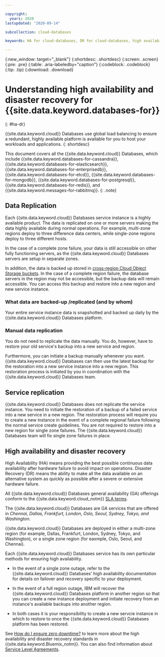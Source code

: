 ```yaml
---

copyright:
  years: 2020
lastupdated: "2020-09-14"

subcollection: cloud-databases

keywords: HA for cloud-databases, DR for cloud-databases, high availability for cloud-databases, disaster recovery for cloud-databases, failover for cloud-databases

---
```


{:new_window: target="_blank"}
{:shortdesc: .shortdesc}
{:screen: .screen}
{:pre: .pre}
{:table: .aria-labeledby="caption"}
{:codeblock: .codeblock}
{:tip: .tip}
{:download: .download}

# Understanding high availability and disaster recovery for {{site.data.keyword.databases-for}}
{: #ha-dr}

{{site.data.keyword.cloud}} Databases use global load balancing to ensure a redundant, highly available platform is available for you to host your workloads and applications.
{: shortdesc}

This document covers all the {{site.data.keyword.cloud}} Databases, which include {{site.data.keyword.databases-for-cassandra}}, {{site.data.keyword.databases-for-elasticsearch}}, {{site.data.keyword.databases-for-enterprisedb}}, {{site.data.keyword.databases-for-etcd}}, {{site.data.keyword.databases-for-mongodb}}, {{site.data.keyword.databases-for-postgresql}}, {{site.data.keyword.databases-for-redis}}, and {{site.data.keyword.messages-for-rabbitmq}}. 
{: .note}

## Data Replication 
  
Each {{site.data.keyword.cloud}} Databases service instance is a highly available product. The data is replicated on one or more servers making the data highly available during normal operations. For example, multi-zone regions deploy to three difference data centers, while single-zone regions deploy to three different hosts.

In the case of a complete zone failure, your data is still accessible on other fully functioning servers, as the {{site.data.keyword.cloud}} Databases servers are setup in separate zones. 

In addition, the data is backed up stored in [cross-region Cloud Object Storage buckets](https://cloud.ibm.com/docs/cloud-object-storage?topic=cloud-object-storage-endpoints#endpoints-geo). In the case of a complete region failure, the database servers in the region may not be accessible, but the backup data will remain accessible. You can access this backup and restore into a new region and new service instance. 

### What data are backed-up /replicated (and by whom) 
Your entire service instance data is snapshotted and backed up daily by the {{site.data.keyword.cloud}} Databases platform. 

### Manual data replication  
You do not need to replicate the data manually. You do, however, have to restore your old service's backup into a new service and region. 
 
Furthermore, you can initiate a backup manually whenever you want. {{site.data.keyword.cloud}} Databases can then use the latest backup for the restoration into a new service instance into a new region. This restoration process is initiated by you in coordination with the {{site.data.keyword.cloud}} Databases team.

## Service replication 

{{site.data.keyword.cloud}} Databases does not replicate the service instance. You need to initiate the restoration of a backup of a failed service into a new service in a new region. The restoration process will require you to create a new instance in the event of a complete regional failure following the normal service create guidelines. You are not required to restore into a new region for single zone failures. The {{site.data.keyword.cloud}} Databases team will fix  single zone failures in place.


## High availability and disaster recovery

High Availability (HA) means providing the best possible continuous data availability after hardware failure to avoid impact on operations. Disaster Recovery (DR) means the ability to make all the data available on an alternative system as quickly as possible after a severe or extensive hardware failure.

All {{site.data.keyword.cloud}} Databases general availability (GA) offerings conform to the {{site.data.keyword.cloud_notm}} [SLA terms](/docs/overview?topic=overview-slas). 

The {{site.data.keyword.cloud}} Databases are GA services that are offered in _Chennai, Dallas, Frankfurt, London, Oslo, Seoul, Sydney, Tokyo, and Washington_. 

{{site.data.keyword.cloud}} Databases are deployed in either a multi-zone region (for example, Dallas, Frankfurt, London, Sydney, Tokyo, and Washington), or a single zone region (for eaxmple, Oslo, Seoul, and Chennai). 

Each {{site.data.keyword.cloud}} Databases service has its own particular methods for ensuring high availability. 

- In the event of a single zone outage, refer to the {{site.data.keyword.cloud}} Databases' high availability documentation for details on failover and recovery specific to your deployment. 

- In the event of a full region outage, IBM will recover the {{site.data.keyword.cloud}} Databases platform in another region so that you can create a new instance deployment and initiate recovery from an instance's available backups into another region.

- In both cases it is your responsibility to create a new servcie instance in which to restore to once the {{site.data.keyword.cloud}} Databases platform has been restored. 

See [How do I ensure zero downtime?](/docs/overview?topic=overview-zero-downtime#zero-downtime) to learn more about the high availability and disaster recovery standards in {{site.data.keyword.Bluemix_notm}}. You can also find information about [Service Level Agreements](/docs/overview?topic=overview-zero-downtime#SLAs).  


